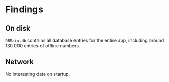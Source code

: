 # Findings

## On disk

`DBMain.db` contains all database entries for the entire app, including around 130 000 entries of offline numbers.

## Network

No interesting data on startup.